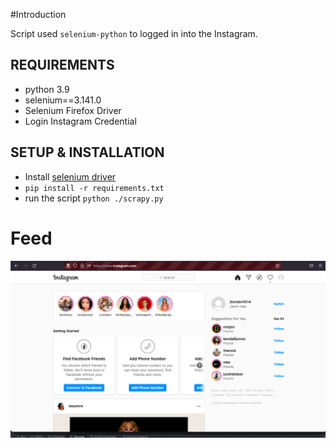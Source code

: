 #Introduction

Script used `selenium-python` to logged in into the Instagram.

## REQUIREMENTS
- python 3.9
- selenium==3.141.0
- Selenium Firefox Driver
- Login Instagram Credential

## SETUP & INSTALLATION
- Install [selenium driver](https://selenium-python.readthedocs.io/installation.html)
- `pip install -r requirements.txt`
- run the script `python ./scrapy.py`


# Feed
![alt text](https://raw.githubusercontent.com/jitender0514/selenium-task/master/screenshot.png)
